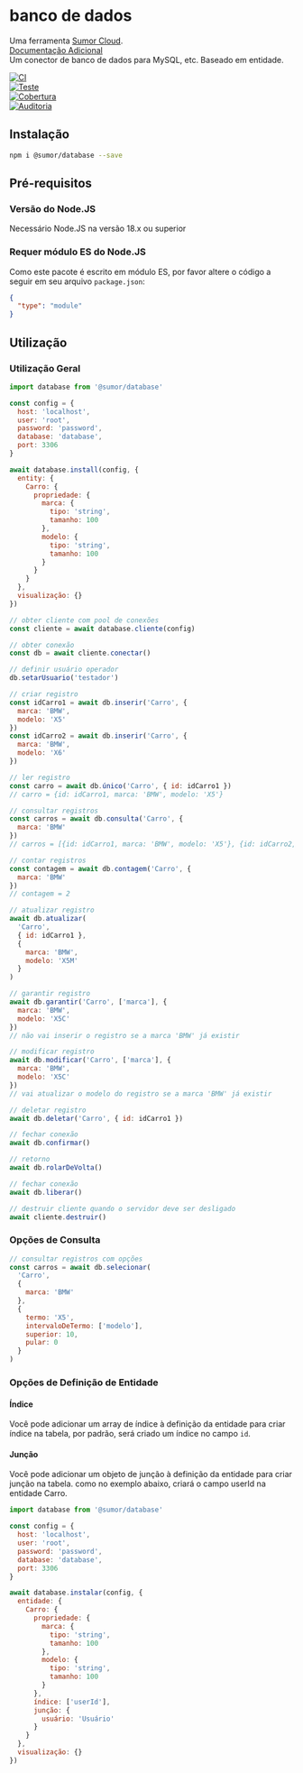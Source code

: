 # banco de dados

Uma ferramenta [Sumor Cloud](https://sumor.cloud).  
[Documentação Adicional](https://sumor.cloud/database)  
Um conector de banco de dados para MySQL, etc. Baseado em entidade.

[![CI](https://github.com/sumor-cloud/database/actions/workflows/ci.yml/badge.svg)](https://github.com/sumor-cloud/database/actions/workflows/ci.yml)  
[![Teste](https://github.com/sumor-cloud/database/actions/workflows/ut.yml/badge.svg)](https://github.com/sumor-cloud/database/actions/workflows/ut.yml)  
[![Cobertura](https://github.com/sumor-cloud/database/actions/workflows/coverage.yml/badge.svg)](https://github.com/sumor-cloud/database/actions/workflows/coverage.yml)  
[![Auditoria](https://github.com/sumor-cloud/database/actions/workflows/audit.yml/badge.svg)](https://github.com/sumor-cloud/database/actions/workflows/audit.yml)

## Instalação

```bash
npm i @sumor/database --save
```

## Pré-requisitos

### Versão do Node.JS

Necessário Node.JS na versão 18.x ou superior

### Requer módulo ES do Node.JS

Como este pacote é escrito em módulo ES, por favor altere o código a seguir em seu arquivo `package.json`:

```json
{
  "type": "module"
}
```

## Utilização

### Utilização Geral

```js
import database from '@sumor/database'

const config = {
  host: 'localhost',
  user: 'root',
  password: 'password',
  database: 'database',
  port: 3306
}

await database.install(config, {
  entity: {
    Carro: {
      propriedade: {
        marca: {
          tipo: 'string',
          tamanho: 100
        },
        modelo: {
          tipo: 'string',
          tamanho: 100
        }
      }
    }
  },
  visualização: {}
})

// obter cliente com pool de conexões
const cliente = await database.cliente(config)

// obter conexão
const db = await cliente.conectar()

// definir usuário operador
db.setarUsuario('testador')

// criar registro
const idCarro1 = await db.inserir('Carro', {
  marca: 'BMW',
  modelo: 'X5'
})
const idCarro2 = await db.inserir('Carro', {
  marca: 'BMW',
  modelo: 'X6'
})

// ler registro
const carro = await db.único('Carro', { id: idCarro1 })
// carro = {id: idCarro1, marca: 'BMW', modelo: 'X5'}

// consultar registros
const carros = await db.consulta('Carro', {
  marca: 'BMW'
})
// carros = [{id: idCarro1, marca: 'BMW', modelo: 'X5'}, {id: idCarro2, marca: 'BMW', modelo: 'X6'}]

// contar registros
const contagem = await db.contagem('Carro', {
  marca: 'BMW'
})
// contagem = 2

// atualizar registro
await db.atualizar(
  'Carro',
  { id: idCarro1 },
  {
    marca: 'BMW',
    modelo: 'X5M'
  }
)

// garantir registro
await db.garantir('Carro', ['marca'], {
  marca: 'BMW',
  modelo: 'X5C'
})
// não vai inserir o registro se a marca 'BMW' já existir

// modificar registro
await db.modificar('Carro', ['marca'], {
  marca: 'BMW',
  modelo: 'X5C'
})
// vai atualizar o modelo do registro se a marca 'BMW' já existir

// deletar registro
await db.deletar('Carro', { id: idCarro1 })

// fechar conexão
await db.confirmar()

// retorno
await db.rolarDeVolta()

// fechar conexão
await db.liberar()

// destruir cliente quando o servidor deve ser desligado
await cliente.destruir()
```

### Opções de Consulta

```js
// consultar registros com opções
const carros = await db.selecionar(
  'Carro',
  {
    marca: 'BMW'
  },
  {
    termo: 'X5',
    intervaloDeTermo: ['modelo'],
    superior: 10,
    pular: 0
  }
)
```

### Opções de Definição de Entidade

#### Índice

Você pode adicionar um array de índice à definição da entidade para criar índice na tabela, por padrão, será criado um índice no campo `id`.

#### Junção

Você pode adicionar um objeto de junção à definição da entidade para criar junção na tabela.
como no exemplo abaixo, criará o campo userId na entidade Carro.

```js
import database from '@sumor/database'

const config = {
  host: 'localhost',
  user: 'root',
  password: 'password',
  database: 'database',
  port: 3306
}

await database.instalar(config, {
  entidade: {
    Carro: {
      propriedade: {
        marca: {
          tipo: 'string',
          tamanho: 100
        },
        modelo: {
          tipo: 'string',
          tamanho: 100
        }
      },
      índice: ['userId'],
      junção: {
        usuário: 'Usuário'
      }
    }
  },
  visualização: {}
})
```
